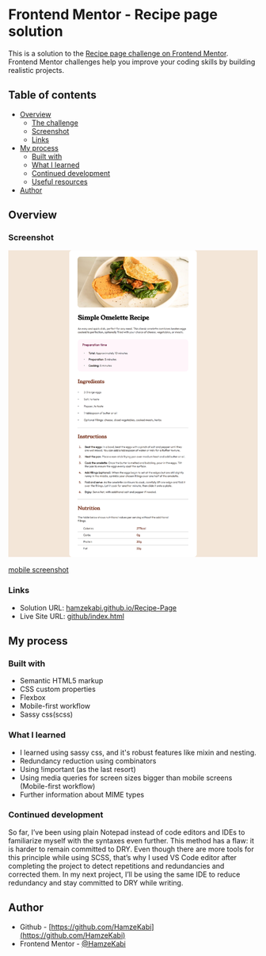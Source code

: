 # Frontend Mentor - Recipe page solution

This is a solution to the [Recipe page challenge on Frontend Mentor](https://www.frontendmentor.io/challenges/recipe-page-KiTsR8QQKm). Frontend Mentor challenges help you improve your coding skills by building realistic projects. 

## Table of contents

- [Overview](#overview)
  - [The challenge](#the-challenge)
  - [Screenshot](#screenshot)
  - [Links](#links)
- [My process](#my-process)
  - [Built with](#built-with)
  - [What I learned](#what-i-learned)
  - [Continued development](#continued-development)
  - [Useful resources](#useful-resources)
- [Author](#author)

## Overview

### Screenshot

![Desktop screenshot](/screenshots/recipe-page-desktop-screenshot.png)

[mobile screenshot](https://github.com/HamzeKabi/Recipe-Page/blob/5b0808ae05596b9b5114aaa61ea321d3cc919d64/screenshots/recipe-page-mobile-screenshot.png)

### Links

- Solution URL: [hamzekabi.github.io/Recipe-Page](https://hamzekabi.github.io/Recipe-Page/)
- Live Site URL: [github/index.html](https://github.com/HamzeKabi/Recipe-Page/blob/fbc53b1d99bde1689b49b17870c7a96a0e776308/index.html)

## My process

### Built with

- Semantic HTML5 markup
- CSS custom properties
- Flexbox
- Mobile-first workflow
- Sassy css(scss)

### What I learned

- I learned using sassy css, and it's robust features like mixin and nesting.
- Redundancy reduction using combinators
- Using !important (as the last resort)
- Using media queries for screen sizes bigger than mobile screens (Mobile-first workflow)
- Further information about MIME types

### Continued development

So far, I’ve been using plain Notepad instead of code editors and IDEs to familiarize myself with the syntaxes even further. This method has a flaw: it is harder to remain committed to DRY. Even though there are more tools for this principle while using SCSS, that’s why I used VS Code editor after completing the project to detect repetitions and redundancies and corrected them. In my next project, I’ll be using the same IDE to reduce redundancy and stay committed to DRY while writing.

## Author

- Github - [https://github.com/HamzeKabi](https://github.com/HamzeKabi)
- Frontend Mentor - [@HamzeKabi](https://www.frontendmentor.io/profile/HamzeKabi)

